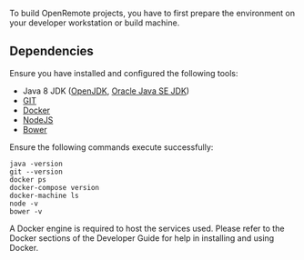 To build OpenRemote projects, you have to first prepare the environment on your developer workstation or build machine.

## Dependencies

Ensure you have installed and configured the following tools:

* Java 8 JDK ([OpenJDK](http://openjdk.java.net/), [Oracle Java SE JDK](http://www.oracle.com/technetwork/java/javase/downloads/index.html))
* [GIT](https://git-scm.com/downloads)
* [Docker](https://docs.docker.com/engine/installation/)
* [NodeJS](https://nodejs.org/en/download/current/)
* [Bower](https://bower.io/)

Ensure the following commands execute successfully:

```
java -version
git --version
docker ps
docker-compose version
docker-machine ls
node -v
bower -v
```
A Docker engine is required to host the services used. Please refer to the Docker sections of the Developer Guide for help in installing and using Docker.